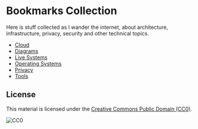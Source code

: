 # Bookmarks Collection

Here is stuff collected as I wander the internet, about architecture, infrastructure, privacy, security and other technical topics.

- [Cloud](Cloud.md)
- [Diagrams](Diagrams.md)
- [Live Systems](Live.md)
- [Operating Systems](OS.md)
- [Privacy](Privacy.md)
- [Tools](Tools.md)

## License

This material is licensed under the [Creative Commons Public Domain (CC0)](LICENSE).

![CC0](https://mirrors.creativecommons.org/presskit/buttons/88x31/svg/cc-zero.svg)
